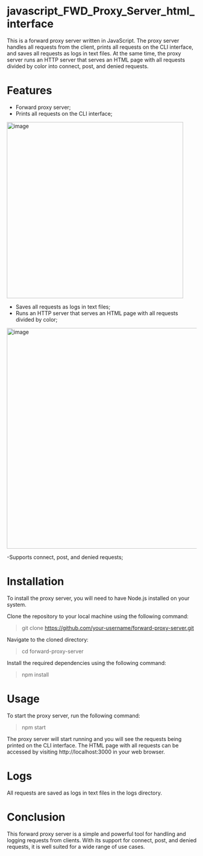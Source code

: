# javascript_FWD_Proxy_Server_html_interface
This is a forward proxy server written in JavaScript. The proxy server handles all requests from the client, prints all requests on the CLI interface, and saves all requests as logs in text files. At the same time, the proxy server runs an HTTP server that serves an HTML page with all requests divided by color into connect, post, and denied requests.

# Features

- Forward proxy server;
- Prints all requests on the CLI interface;

<img width="468" alt="image" src="https://user-images.githubusercontent.com/91114967/217781811-802a278f-117d-424c-9801-895ea37d84a0.png">

- Saves all requests as logs in text files;
- Runs an HTTP server that serves an HTML page with all requests divided by color;

<img width="586" alt="image" src="https://user-images.githubusercontent.com/91114967/217781991-15e54a0a-246c-493a-902a-f0b52885eb0f.png">


 -Supports connect, post, and denied requests;

# Installation

To install the proxy server, you will need to have Node.js installed on your system.

Clone the repository to your local machine using the following command:

> git clone https://github.com/your-username/forward-proxy-server.git

Navigate to the cloned directory:

> cd forward-proxy-server

Install the required dependencies using the following command:

> npm install

# Usage

To start the proxy server, run the following command:

> npm start

The proxy server will start running and you will see the requests being printed on the CLI interface. The HTML page with all requests can be accessed by visiting http://localhost:3000 in your web browser.

# Logs

All requests are saved as logs in text files in the logs directory.

# Conclusion

This forward proxy server is a simple and powerful tool for handling and logging requests from clients. With its support for connect, post, and denied requests, it is well suited for a wide range of use cases.

